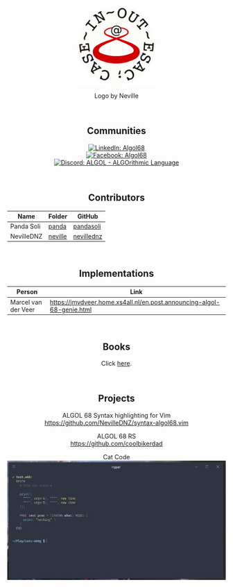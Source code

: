 <div align='center'>

<img src='doc/icon.png' alt='ALGOL logo icon' height='182'/>

Logo by Neville

<br/>

## Communities
[![LinkedIn: Algol68](https://img.shields.io/badge/Algol68-0a66c2?style=for-the-badge&logo=linkedin&logoColor=white)](https://linkedin.com/groups/2333923)  
[![Facebook: Algol68](https://img.shields.io/badge/Algol68-2e89ff?style=for-the-badge&logo=facebook&logoColor=white)](https://facebook.com/groups/Algol68)  
[![Discord: ALGOL - ALGOrithmic Language](https://img.shields.io/badge/ALGOL%20--%20ALGOrithmic%20Language-5865f2?style=for-the-badge&logo=discord&logoColor=white)](https://discord.gg/VASsqCvs)

<br/>

## Contributors
| Name       | Folder             | GitHub
| ---------- | ------------------ | --------------------------------------------
| Panda Soli | [panda](panda)     | [pandasoli](https://github.com/pandasoli)
| NevilleDNZ | [neville](neville) | [nevillednz](https://github.com/nevillednz)

<br/>

## Implementations
| Person              | Link
| ------------------- | -------
| Marcel van der Veer | https://jmvdveer.home.xs4all.nl/en.post.announcing-algol-68-genie.html

<br/>

## Books
Click [here](books/).

<br/>

## Projects
ALGOL 68 Syntax highlighting for Vim  
https://github.com/NevilleDNZ/syntax-algol68.vim

ALGOL 68 RS  
https://github.com/coolbikerdad

Cat Code
[
  ![Cat Code](doc/thumbs/cat-code.jpg)
](https://github.com/pandasoli/catc-a68g)
